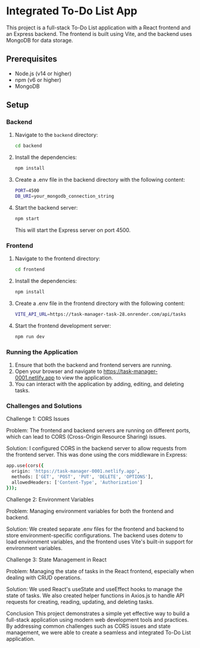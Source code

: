 # Integrated To-Do List App

This project is a full-stack To-Do List application with a React frontend and an Express backend. The frontend is built using Vite, and the backend uses MongoDB for data storage.

## Prerequisites

- Node.js (v14 or higher)
- npm (v6 or higher)
- MongoDB

## Setup

### Backend

1. Navigate to the `backend` directory:
   ```sh
   cd backend
    ```
2. Install the dependencies:
   ```sh
   npm install
    ```
3. Create a .env file in the backend directory with the following content:
   ```sh
   PORT=4500
   DB_URI=your_mongodb_connection_string
   ```
4. Start the backend server:
    ```sh
    npm start
    ```
    This will start the Express server on port 4500.

### Frontend

1. Navigate to the frontend directory:
    ```sh
    cd frontend
    ```
2. Install the dependencies:
    ```sh
    npm install
    ```

3. Create a .env file in the frontend directory with the following content:

    ```sh
    VITE_API_URL=https://task-manager-task-28.onrender.com/api/tasks
    ```

4. Start the frontend development server:

    ```sh
    npm run dev
    ```

### Running the Application
1. Ensure that both the backend and frontend servers are running.
2. Open your browser and navigate to https://task-manager-0001.netlify.app to view the application.
3. You can interact with the application by adding, editing, and deleting tasks.

### Challenges and Solutions
Challenge 1: CORS Issues

Problem: The frontend and backend servers are running on different ports, which can lead to CORS (Cross-Origin Resource Sharing) issues.

Solution: I configured CORS in the backend server to allow requests from the frontend server. This was done using the cors middleware in Express:
```sh
app.use(cors({
  origin: 'https://task-manager-0001.netlify.app',
  methods: ['GET', 'POST', 'PUT', 'DELETE', 'OPTIONS'],
  allowedHeaders: ['Content-Type', 'Authorization']
}));
```

Challenge 2: Environment Variables

Problem: Managing environment variables for both the frontend and backend.

Solution: We created separate .env files for the frontend and backend to store environment-specific configurations. The backend uses dotenv to load environment variables, and the frontend uses Vite's built-in support for environment variables.

Challenge 3: State Management in React

Problem: Managing the state of tasks in the React frontend, especially when dealing with CRUD operations.

Solution: We used React's useState and useEffect hooks to manage the state of tasks. We also created helper functions in Axios.js to handle API requests for creating, reading, updating, and deleting tasks.

Conclusion
This project demonstrates a simple yet effective way to build a full-stack application using modern web development tools and practices. By addressing common challenges such as CORS issues and state management, we were able to create a seamless and integrated To-Do List application.
